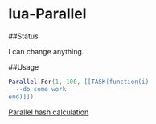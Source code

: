 lua-Parallel
============

##Status

I can change anything.

##Usage

```Lua
Parallel.For(1, 100, [[TASK(function(i)
  --do some work
end)]])
```

[Parallel hash calculation](/examples/hash.lua)
